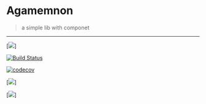 # Agamemnon
> a simple lib with componet

---

[![](https://img.shields.io/badge/{Project}-{Agamemnon}-{red}.svg)]

[![Build Status](https://travis-ci.com/ZWkang/Agamemnon.svg?token=ua6xo631XYpvYJfry9i3&branch=master)](https://travis-ci.com/ZWkang/Agamemnon)

[![codecov](https://codecov.io/gh/ZWkang/Agamemnon/branch/master/graph/badge.svg?token=2PYU7ivbJz)](https://codecov.io/gh/ZWkang/Agamemnon)

[![](https://img.shields.io/badge/language-javascript-green.svg)]

[![](https://img.shields.io/badge/license-MIT-000000.svg)]
